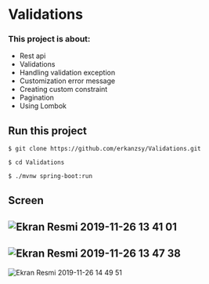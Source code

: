 # Validations

### This project is about:

- Rest api
- Validations
- Handling validation exception
- Customization error message
- Creating custom constraint
- Pagination
- Using Lombok

## Run this project

`$ git clone https://github.com/erkanzsy/Validations.git`

`$ cd Validations`

`$ ./mvnw spring-boot:run`


## Screen


![Ekran Resmi 2019-11-26 13 41 01](https://user-images.githubusercontent.com/22520257/69623986-daa89500-1054-11ea-8e0f-a521ba64ac10.png)
-
![Ekran Resmi 2019-11-26 13 47 38](https://user-images.githubusercontent.com/22520257/69625601-f8c3c480-1057-11ea-9066-0f6bc9f28ac5.png)
-
![Ekran Resmi 2019-11-26 14 49 51](https://user-images.githubusercontent.com/22520257/69627633-12670b00-105c-11ea-8053-2aebdf2b7882.png)

